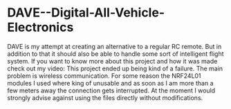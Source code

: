 # DAVE--Digital-All-Vehicle-Electronics

DAVE is my attempt at creating an alternative to a regular RC remote. But in addition to that it should also be able to handle some sort of intelligent flight system.
If you want to know more about this project and how it was made check out my video:
This project ended up being kind of a failure. The main problem is wireless communication. For some reason the NRF24L01 modules I used where king of unusable and as soon as I am more than a few meters away the connection gets interrupted. At the moment I would strongly advise against using the files directly without modifications.
